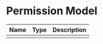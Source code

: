 # Permission Model

| Name          | Type          | Description   |
|---------------|---------------|---------------|
|               |               |               |

